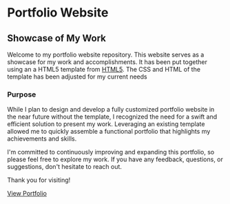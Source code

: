 # Portfolio Website

## Showcase of My Work

Welcome to my portfolio website repository. This website serves as a showcase for my work and accomplishments. It has been put together using an a HTML5 template from [HTML5](https://html5up.net/). The CSS and HTML of the template has been adjusted for my current needs

### Purpose

While I plan to design and develop a fully customized portfolio website in the near future without the template, I recognized the need for a swift and efficient solution to present my work. Leveraging an existing template allowed me to quickly assemble a functional portfolio that highlights my achievements and skills.

I'm committed to continuously improving and expanding this portfolio, so please feel free to explore my work. If you have any feedback, questions, or suggestions, don't hesitate to reach out.

Thank you for visiting!

[View Portfolio]([https://yourportfolioURLhere.com](https://fabianoglentini.github.io/Portfolio-Website/)https://fabianoglentini.github.io/Portfolio-Website/)
